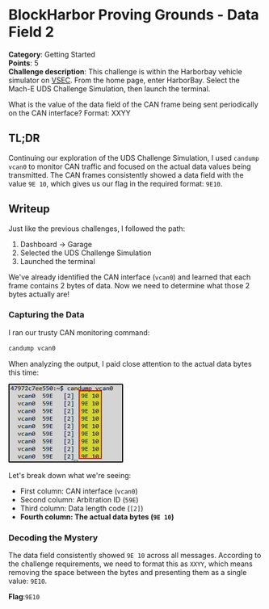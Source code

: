 
# BlockHarbor Proving Grounds - Data Field 2

**Category**: Getting Started<br>
**Points**: 5<br>
**Challenge description**: This challenge is within the Harborbay vehicle simulator on  [VSEC](https://vsec.blockharbor.io/). From the home page, enter HarborBay. Select the Mach-E UDS Challenge Simulation, then launch the terminal.

What is the value of the data field of the CAN frame being sent periodically on the CAN interface? Format: XXYY

## TL;DR

Continuing our exploration of the UDS Challenge Simulation, I used `candump vcan0` to monitor CAN traffic and focused on the actual data values being transmitted. The CAN frames consistently showed a data field with the value `9E 10`, which gives us our flag in the required format: `9E10`.

## Writeup

Just like the previous challenges, I followed the path:

1.  Dashboard → Garage
2.  Selected the UDS Challenge Simulation
3.  Launched the terminal

We've already identified the CAN interface (`vcan0`) and learned that each frame contains 2 bytes of data. Now we need to determine what those 2 bytes actually are!

### Capturing the Data

I ran our trusty CAN monitoring command:
```bash
candump vcan0
```

When analyzing the output, I paid close attention to the actual data bytes this time:

![frame](images/frame.png)

Let's break down what we're seeing:

-   First column: CAN interface (`vcan0`)
-   Second column: Arbitration ID (`59E`)
-   Third column: Data length code (`[2]`)
-   **Fourth column: The actual data bytes (`9E 10`)**

### Decoding the Mystery

The data field consistently showed `9E 10` across all messages. According to the challenge requirements, we need to format this as `XXYY`, which means removing the space between the bytes and presenting them as a single value: `9E10`.

**Flag**:`9E10`
